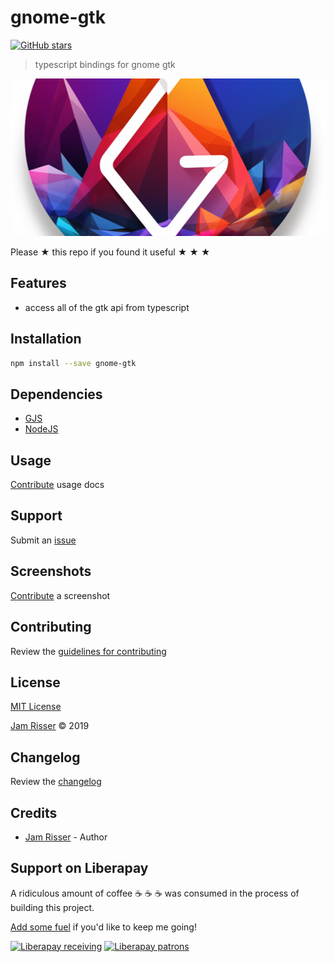 # gnome-gtk

[![GitHub stars](https://img.shields.io/github/stars/codejamninja/gnome-gtk.svg?style=social&label=Stars)](https://github.com/codejamninja/gnome-gtk)

> typescript bindings for gnome gtk

![](assets/gnome-gtk.png)

Please ★ this repo if you found it useful ★ ★ ★

## Features

- access all of the gtk api from typescript

## Installation

```sh
npm install --save gnome-gtk
```

## Dependencies

- [GJS](https://wiki.gnome.org/Attic/Gjs)
- [NodeJS](https://nodejs.org)

## Usage

[Contribute](https://github.com/codejamninja/gnome-gtk/blob/master/CONTRIBUTING.md) usage docs

## Support

Submit an [issue](https://github.com/codejamninja/gnome-gtk/issues/new)

## Screenshots

[Contribute](https://github.com/codejamninja/gnome-gtk/blob/master/CONTRIBUTING.md) a screenshot

## Contributing

Review the [guidelines for contributing](https://github.com/codejamninja/gnome-gtk/blob/master/CONTRIBUTING.md)

## License

[MIT License](https://github.com/codejamninja/gnome-gtk/blob/master/LICENSE)

[Jam Risser](https://codejam.ninja) © 2019

## Changelog

Review the [changelog](https://github.com/codejamninja/gnome-gtk/blob/master/CHANGELOG.md)

## Credits

- [Jam Risser](https://codejam.ninja) - Author

## Support on Liberapay

A ridiculous amount of coffee ☕ ☕ ☕ was consumed in the process of building this project.

[Add some fuel](https://liberapay.com/codejamninja/donate) if you'd like to keep me going!

[![Liberapay receiving](https://img.shields.io/liberapay/receives/codejamninja.svg?style=flat-square)](https://liberapay.com/codejamninja/donate)
[![Liberapay patrons](https://img.shields.io/liberapay/patrons/codejamninja.svg?style=flat-square)](https://liberapay.com/codejamninja/donate)
